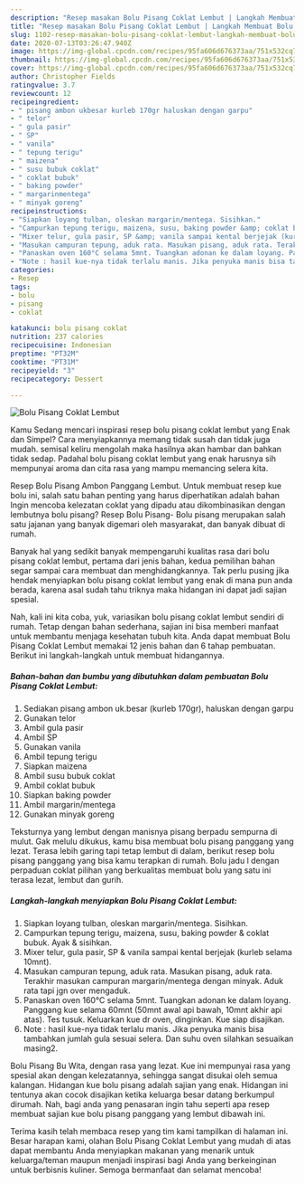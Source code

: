 ```yaml
---
description: "Resep masakan Bolu Pisang Coklat Lembut | Langkah Membuat Bolu Pisang Coklat Lembut Yang Bikin Ngiler"
title: "Resep masakan Bolu Pisang Coklat Lembut | Langkah Membuat Bolu Pisang Coklat Lembut Yang Bikin Ngiler"
slug: 1102-resep-masakan-bolu-pisang-coklat-lembut-langkah-membuat-bolu-pisang-coklat-lembut-yang-bikin-ngiler
date: 2020-07-13T03:26:47.940Z
image: https://img-global.cpcdn.com/recipes/95fa606d676373aa/751x532cq70/bolu-pisang-coklat-lembut-foto-resep-utama.jpg
thumbnail: https://img-global.cpcdn.com/recipes/95fa606d676373aa/751x532cq70/bolu-pisang-coklat-lembut-foto-resep-utama.jpg
cover: https://img-global.cpcdn.com/recipes/95fa606d676373aa/751x532cq70/bolu-pisang-coklat-lembut-foto-resep-utama.jpg
author: Christopher Fields
ratingvalue: 3.7
reviewcount: 12
recipeingredient:
- " pisang ambon ukbesar kurleb 170gr haluskan dengan garpu"
- " telor"
- " gula pasir"
- " SP"
- " vanila"
- " tepung terigu"
- " maizena"
- " susu bubuk coklat"
- " coklat bubuk"
- " baking powder"
- " margarinmentega"
- " minyak goreng"
recipeinstructions:
- "Siapkan loyang tulban, oleskan margarin/mentega. Sisihkan."
- "Campurkan tepung terigu, maizena, susu, baking powder &amp; coklat bubuk. Ayak &amp; sisihkan."
- "Mixer telur, gula pasir, SP &amp; vanila sampai kental berjejak (kurleb selama 10mnt)."
- "Masukan campuran tepung, aduk rata. Masukan pisang, aduk rata. Terakhir masukan campuran margarin/mentega dengan minyak. Aduk rata tapi jgn over mengaduk."
- "Panaskan oven 160°C selama 5mnt. Tuangkan adonan ke dalam loyang. Panggang kue selama 60mnt (50mnt awal api bawah, 10mnt akhir api atas). Tes tusuk. Keluarkan kue dr oven, dinginkan. Kue siap disajikan."
- "Note : hasil kue-nya tidak terlalu manis. Jika penyuka manis bisa tambahkan jumlah gula sesuai selera. Dan suhu oven silahkan sesuaikan masing2."
categories:
- Resep
tags:
- bolu
- pisang
- coklat

katakunci: bolu pisang coklat 
nutrition: 237 calories
recipecuisine: Indonesian
preptime: "PT32M"
cooktime: "PT31M"
recipeyield: "3"
recipecategory: Dessert

---
```



![Bolu Pisang Coklat Lembut](https://img-global.cpcdn.com/recipes/95fa606d676373aa/751x532cq70/bolu-pisang-coklat-lembut-foto-resep-utama.jpg)

Kamu Sedang mencari inspirasi resep bolu pisang coklat lembut yang Enak dan Simpel? Cara menyiapkannya memang tidak susah dan tidak juga mudah. semisal keliru mengolah maka hasilnya akan hambar dan bahkan tidak sedap. Padahal bolu pisang coklat lembut yang enak harusnya sih mempunyai aroma dan cita rasa yang mampu memancing selera kita.

Resep Bolu Pisang Ambon Panggang Lembut. Untuk membuat resep kue bolu ini, salah satu bahan penting yang harus diperhatikan adalah bahan Ingin mencoba kelezatan coklat yang dipadu atau dikombinasikan dengan lembutnya bolu pisang? Resep Bolu Pisang- Bolu pisang merupakan salah satu jajanan yang banyak digemari oleh masyarakat, dan banyak dibuat di rumah.

Banyak hal yang sedikit banyak mempengaruhi kualitas rasa dari bolu pisang coklat lembut, pertama dari jenis bahan, kedua pemilihan bahan segar sampai cara membuat dan menghidangkannya. Tak perlu pusing jika hendak menyiapkan bolu pisang coklat lembut yang enak di mana pun anda berada, karena asal sudah tahu triknya maka hidangan ini dapat jadi sajian spesial.


Nah, kali ini kita coba, yuk, variasikan bolu pisang coklat lembut sendiri di rumah. Tetap dengan bahan sederhana, sajian ini bisa memberi manfaat untuk membantu menjaga kesehatan tubuh kita. Anda dapat membuat Bolu Pisang Coklat Lembut memakai 12 jenis bahan dan 6 tahap pembuatan. Berikut ini langkah-langkah untuk membuat hidangannya.

<!--inarticleads1-->

##### Bahan-bahan dan bumbu yang dibutuhkan dalam pembuatan Bolu Pisang Coklat Lembut:

1. Sediakan  pisang ambon uk.besar (kurleb 170gr), haluskan dengan garpu
1. Gunakan  telor
1. Ambil  gula pasir
1. Ambil  SP
1. Gunakan  vanila
1. Ambil  tepung terigu
1. Siapkan  maizena
1. Ambil  susu bubuk coklat
1. Ambil  coklat bubuk
1. Siapkan  baking powder
1. Ambil  margarin/mentega
1. Gunakan  minyak goreng


Teksturnya yang lembut dengan manisnya pisang berpadu sempurna di mulut. Gak melulu dikukus, kamu bisa membuat bolu pisang panggang yang lezat. Terasa lebih garing tapi tetap lembut di dalam, berikut resep bolu pisang panggang yang bisa kamu terapkan di rumah. Bolu jadu l dengan perpaduan coklat pilihan yang berkualitas membuat bolu yang satu ini terasa lezat, lembut dan gurih. 

<!--inarticleads2-->

##### Langkah-langkah menyiapkan Bolu Pisang Coklat Lembut:

1. Siapkan loyang tulban, oleskan margarin/mentega. Sisihkan.
1. Campurkan tepung terigu, maizena, susu, baking powder &amp; coklat bubuk. Ayak &amp; sisihkan.
1. Mixer telur, gula pasir, SP &amp; vanila sampai kental berjejak (kurleb selama 10mnt).
1. Masukan campuran tepung, aduk rata. Masukan pisang, aduk rata. Terakhir masukan campuran margarin/mentega dengan minyak. Aduk rata tapi jgn over mengaduk.
1. Panaskan oven 160°C selama 5mnt. Tuangkan adonan ke dalam loyang. Panggang kue selama 60mnt (50mnt awal api bawah, 10mnt akhir api atas). Tes tusuk. Keluarkan kue dr oven, dinginkan. Kue siap disajikan.
1. Note : hasil kue-nya tidak terlalu manis. Jika penyuka manis bisa tambahkan jumlah gula sesuai selera. Dan suhu oven silahkan sesuaikan masing2.


Bolu Pisang Bu Wita, dengan rasa yang lezat. Kue ini mempunyai rasa yang spesial akan dengan kelezatannya, sehingga sangat disukai oleh semua kalangan. Hidangan kue bolu pisang adalah sajian yang enak. Hidangan ini tentunya akan cocok disajikan ketika keluarga besar datang berkumpul dirumah. Nah, bagi anda yang penasaran ingin tahu seperti apa resep membuat sajian kue bolu pisang panggang yang lembut dibawah ini. 

Terima kasih telah membaca resep yang tim kami tampilkan di halaman ini. Besar harapan kami, olahan Bolu Pisang Coklat Lembut yang mudah di atas dapat membantu Anda menyiapkan makanan yang menarik untuk keluarga/teman maupun menjadi inspirasi bagi Anda yang berkeinginan untuk berbisnis kuliner. Semoga bermanfaat dan selamat mencoba!
